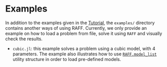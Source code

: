 # Examples

In addition to the examples given in the [Tutorial](@ref), the
`examples/` directory contains another ways of using RAFF. Currently,
we only provide an example on how to load a problem from file, solve
it using `RAFF` and visually check the results.

  - `cubic.jl`: this example solves a problem using a cubic model,
    with 4 parameters. The example also illustrates how to use
    [`RAFF.model_list`](@ref) utility structure in order to load
    pre-defined models.